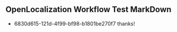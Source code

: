 ## OpenLocalization Workflow Test MarkDown
* 6830d615-121d-4f99-bf98-b1801be270f7 thanks!

<!--HONumber=Jul16_HO5-->


